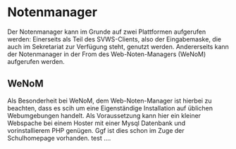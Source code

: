 # Notenmanager

Der Notenmanager kann im Grunde auf zwei Plattformen aufgerufen werden: 
Einerseits als Teil des SVWS-Clients, also der Eingabemaske, die auch im Sekretariat zur Verfügung steht, genutzt werden.
Andererseits kann der Notenmanager in der From des Web-Noten-Managers (WeNoM) aufgerufen werden. 

## WeNoM
Als Besonderheit bei WeNoM, dem Web-Noten-Manager ist hierbei zu beachten, dass es scih um eine Eigenständige Installation auf üblichen Webumgebungen handelt. 
Als Voraussetzung kann hier ein kleiner Webspache bei einem Hoster mit einer Mysql Datenbank und vorinstallierem PHP genügen. Ggf ist dies schon im Zuge der Schulhomepage vorhanden. 
test .... 
